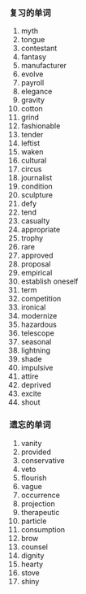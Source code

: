 ### 复习的单词

1. myth
2. tongue
3. contestant
4. fantasy
5. manufacturer
6. evolve
7. payroll
8. elegance
9. gravity
10. cotton
11. grind
12. fashionable
13. tender
14. leftist
15. waken
16. cultural
17. circus
18. journalist
19. condition
20. sculpture
21. defy
22. tend
23. casualty
24. appropriate
25. trophy
26. rare
27. approved
28. proposal
29. empirical
30. establish oneself
31. term
32. competition
33. ironical
34. modernize
35. hazardous
36. telescope
37. seasonal
38. lightning
39. shade
40. impulsive
41. attire
42. deprived
43. excite
44. shout





### 遗忘的单词

1. vanity
2. provided
3. conservative
4. veto
5. flourish
6. vague
7. occurrence
8. projection
9. therapeutic
10. particle
11. consumption
12. brow
13. counsel
14. dignity
15. hearty
16. stove
17. shiny